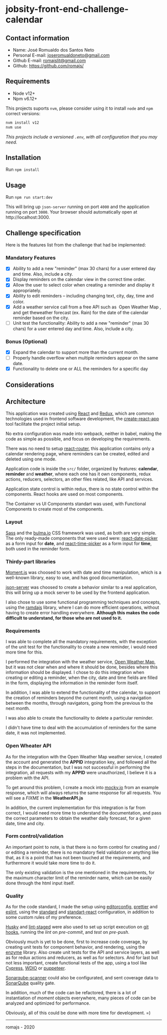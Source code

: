 # jobsity-front-end-challenge-calendar

## Contact information

- Name: José Romualdo dos Santos Neto
- Personal E-mail: joseromualdoneto@gmail.com
- Github E-mail: romajslit@gmail.com
- Github: https://github.com/romajs/

## Requirements

- Node v12+
- Npm v6.12+

This projects suports `nvm`, please consider using it to install `node` and `npm` correct versions:

```sh
nvm install v12
nvm use
```

_This projects include a versioned `.env`, with all configuration that you may need._

## Installation

Run `npm install`

## Usage

Run `npm run start:dev`

This will bring up `json-server` running on port `4000` and the application running on port `3000`.
Your browser should automatically open at http://localhost:3000.

## Challenge specification

Here is the features list from the challenge that had be implemented:

### Mandatory Features

- [x] Ability to add a new "reminder" (max 30 chars) for a user entered day and time. Also, include a city.
- [x] Display reminders on the calendar view in the correct time order.
- [x] Allow the user to select color when creating a reminder and display it appropriately.
- [x] Ability to edit reminders – including changing text, city, day, time and color.
- [x] Add a weather service call from a free API such as ​ Open Weather Map​ , and get theweather forecast (ex. Rain) for the date of the calendar reminder based on the city.
- [ ] Unit test the functionality: ​ Ability to add a new "reminder" (max 30 chars) for a user entered day and time. Also, include a city.

### Bonus (Optional)

- [x] Expand the calendar to support more than the current month.
- [ ] Properly handle overflow when multiple reminders appear on the same date.
- [x] Functionality to delete one or ALL the reminders for a specific day

## Considerations

## Architecture

This application was created using [React](https://reactjs.org/) and [Redux](https://redux.js.org/), which are common technologies used in frontend software development, the [create-react-app](https://www.npmjs.com/create-react-app) tool facilitate the project initial setup.

No extra configuration was made into webpack, neither in babel, making the code as simple as possible, and focus on developing the requirements.

There was no need to setup [react-router](https://reacttraining.com/react-router/web/guides/quick-start), this application contains only a calendar rendering page, where reminders can be created, edited and deleted using one mode.

Application code is inside the `src/` folder, organized by features: **calendar**, **reminder** and **weather**, where each one has it own components, redux actions, reducers, selectors, an other files related, like API and services.

Application state control is within redux, there is no state control within the components. React hooks are used on most components.

The Container vs UI Components standart was used, with Functional Components to create most of the components.

### Layout

[Sass](https://sass-lang.com/) and the [bulma.io](https://bulma.io/) CSS framework was used, as both are very simple. The only ready-made components that were used were: [react-date-picker](https://www.npmjs.com/package/react-date-picker) as a form input for **date**, and [react-time-picker](https://www.npmjs.com/package/react-time-picker) as a form input for **time**, both used in the reminder form.

### Thirdy-part libraries

[Moment.js](https://momentjs.com/) was choosed to work with date and time manipulation, which is a well-known library, easy to use, and has good documentation.

[json-server](https://github.com/typicode/json-server) was choosed to create a behavior similar to a real application, this will bring up a mock server to be used by the frontend application.

I also chose to use some functional programming techniques and concepts, using the [ramdajs](https://ramdajs.com/) library, where I can do more efficient operations, without having to create error handling everywhere. **Although this makes the code difficult to understand, for those who are not used to it.**

### Requirements

I was able to complete all the mandatory requirements, with the exception of the unit test for the functionality to create a new reminder, i would need more time for this.

I performed the integration with the weather service, [Open Weather Map](https://openweathermap.org/), but it was not clear when and where it should be done, besides where this information should be displayed. I chose to do this integration when creating or editing a reminder, when the city, date and time fields are filled in the form, displaying the information in the reminder form itself.

In addition, I was able to extend the functionality of the calendar, to support the creation of reminders beyond the current month, using a navigation between the months, through navigators, going from the previous to the next month.

I was also able to create the functionality to delete a particular reminder.

I didn't have time to deal with the accumulation of reminders for the same date, it was not implemented.

### Open Wheater API

As for the integration with the Open Weather Map weather service, I created the account and generated the **APPID** integration key, and followed all the steps in the documentation, but I was not successful in performing the integration, all requests with my **APPID** were unauthorized, I believe it is a problem with the API.

To get around this problem, I create a mock into [mocky.io](http://mock.io/) from an example response, which will always returns the same response for all requests. You will see a _FIXME_ in the **WeatherAPI.js**

In addition, the current implementation for this integration is far from correct, I would need more time to understand the documentation, and pass the correct parameters to obtain the weather daily forecast, for a given date, time and city.

### Form control/validation

An important point to note, is that there is no form control for creating and / or editing a reminder, there is no mandatory field validation or anything like that, as it is a point that has not been touched at the requirements, and furthermore it would take more time to do it.

The only existing validation is the one mentioned in the requirements, for the maximum character limit of the reminder name, which can be easily done through the html input itself.

### Quality

As for the code standard, I made the setup using [editorconfig](https://editorconfig.org/), [prettier](https://prettier.io/) and [eslint](https://eslint.org/), using the [standard](https://github.com/standard/eslint-config-standard) and [standart-react](https://github.com/standard/eslint-config-standard-react) configuration, in addition to some custom rules of my preference.

[Husky](https://www.npmjs.com/package/husky) and [lint-staged](https://www.npmjs.com/package/lint-staged) were also used to set up script execution on [git hooks](https://git-scm.com/book/en/v2/Customizing-Git-Git-Hooks), running the _lint_ on _pre-commit_, and _test_ on _pre-push_.

Obviously much is yet to be done, first to increase code coverage, by creating unit tests for component behavior, and rendering, using the [enzyme](https://github.com/enzymejs/enzyme) library. Also create unit tests for the API and service layers, as well as for redux actions and reducers, as well as for selectors. And for last but not less important, create functional tests of the app, using a tool like [Cypress](https://www.cypress.io/), [WDIO](https://webdriver.io/docs/clioptions.html) or [puppeteer](https://github.com/puppeteer/puppeteer).

[Sonarqube-scanner](https://www.npmjs.com/package/sonarqube-scanner) could also be configurated, and sent coverage data to [SonarQube](https://docs.sonarqube.org/latest/analysis/scan/sonarscanner/) quality gate.

In addition, much of the code can be refactored, there is a lot of instantiation of _moment_ objects everywhere, many pieces of code can be analyzed and optimized for performance.

Obviously, all of this could be done with more time for development. =)

---

romajs - 2020
